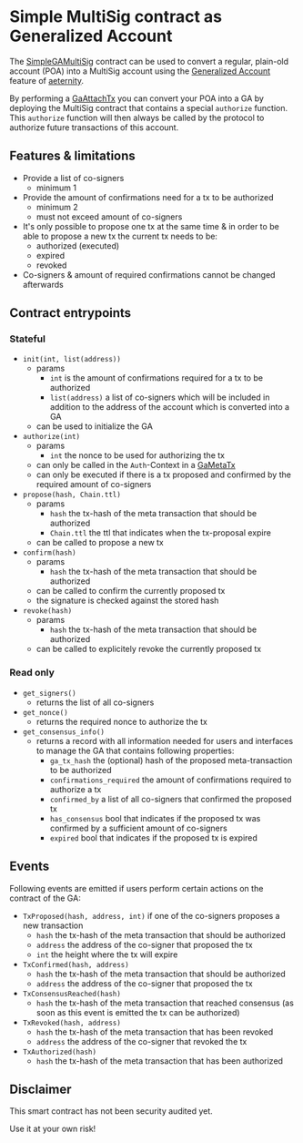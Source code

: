 # Simple MultiSig contract as Generalized Account
The [SimpleGAMultiSig](./contracts/SimpleGAMultiSig.aes) contract can be used to convert a regular, plain-old account (POA) into a MultiSig account using the [Generalized Account](https://aeternity.com/protocol/generalized_accounts/ga_explained.html) feature of [aeternity](https://aeternity.com).

By performing a [GaAttachTx](https://aeternity.com/protocol/generalized_accounts/index.html#ga_attach_tx) you can convert your POA into a GA by deploying the MultiSig contract that contains a special `authorize` function. This `authorize` function will then always be called by the protocol to authorize future transactions of this account.

## Features & limitations

- Provide a list of co-signers
    - minimum 1
- Provide the amount of confirmations need for a tx to be authorized
    - minimum 2
    - must not exceed amount of co-signers
- It's only possible to propose one tx at the same time & in order to be able to propose a new tx the current tx needs to be:
    - authorized (executed)
    - expired
    - revoked
- Co-signers & amount of required confirmations cannot be changed afterwards

## Contract entrypoints

### Stateful
- `init(int, list(address))`
    - params
        - `int` is the amount of confirmations required for a tx to be authorized
        - `list(address)` a list of co-signers which will be included in addition to the address of the account which is converted into a GA
    - can be used to initialize the GA
- `authorize(int)`
    - params
        - `int` the nonce to be used for authorizing the tx
    - can only be called in the `Auth`-Context in a [GaMetaTx](https://aeternity.com/protocol/generalized_accounts/index.html#meta_tx)
    - can only be executed if there is a tx proposed and confirmed by the required amount of co-signers
- `propose(hash, Chain.ttl)`
    - params
        - `hash` the tx-hash of the meta transaction that should be authorized
        - `Chain.ttl` the ttl that indicates when the tx-proposal expire
    - can be called to propose a new tx
- `confirm(hash)`
    - params
        - `hash` the tx-hash of the meta transaction that should be authorized
    - can be called to confirm the currently proposed tx
    - the signature is checked against the stored hash
- `revoke(hash)`
    - params
        - `hash` the tx-hash of the meta transaction that should be authorized
    - can be called to explicitely revoke the currently proposed tx

### Read only
- `get_signers()`
    - returns the list of all co-signers
- `get_nonce()`
    - returns the required nonce to authorize the tx
- `get_consensus_info()`
    - returns a record with all information needed for users and interfaces to manage the GA that contains following properties:
        - `ga_tx_hash` the (optional) hash of the proposed meta-transaction to be authorized
        - `confirmations_required` the amount of confirmations required to authorize a tx
        - `confirmed_by` a list of all co-signers that confirmed the proposed tx
        - `has_consensus` bool that indicates if the proposed tx was confirmed by a sufficient amount of co-signers
        - `expired` bool that indicates if the proposed tx is expired

## Events
Following events are emitted if users perform certain actions on the contract of the GA:

- `TxProposed(hash, address, int)` if one of the co-signers proposes a new transaction
    - `hash` the tx-hash of the meta transaction that should be authorized
    - `address` the address of the co-signer that proposed the tx
    - `int` the height where the tx will expire
- `TxConfirmed(hash, address)`
    - `hash` the tx-hash of the meta transaction that should be authorized
    - `address` the address of the co-signer that proposed the tx
- `TxConsensusReached(hash)`
    - `hash` the tx-hash of the meta transaction that reached consensus (as soon as this event is emitted the tx can be authorized)
- `TxRevoked(hash, address)`
    - `hash` the tx-hash of the meta transaction that has been revoked
    - `address` the address of the co-signer that revoked the tx
- `TxAuthorized(hash)`
    - `hash` the tx-hash of the meta transaction that has been authorized

## Disclaimer
This smart contract has not been security audited yet.

Use it at your own risk!